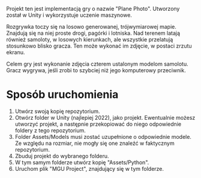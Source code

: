 Projekt ten jest implementacją gry o nazwie "Plane Photo". Utworzony został w Unity i wykorzystuje uczenie maszynowe.

Rozgrywka toczy się na losowo generowanej, trójwymiarowej mapie. Znajdują się na niej proste drogi, pagórki i lotniska. Nad terenem latają również samoloty, w losowych kierunkach, ale wszystkie przelatują stosunkowo blisko gracza. Ten może wykonać im zdjęcie, w postaci zrzutu ekranu.

Celem gry jest wykonanie zdjęcia czterem ustalonym modelom samolotu. Gracz wygrywa, jeśli zrobi to szybciej niż jego komputerowy przeciwnik.


# Sposób uruchomienia

1. Utwórz swoją kopię repozytorium.
2. Otwórz folder w Unity (najlepiej 2022), jako projekt. Ewentualnie możesz utworzyć projekt, a następnie przekopiować do niego odpowiednie foldery z tego repozytorium.
3. Folder Assets/Models musi zostać uzupełnione o odpowiednie modele. Ze względu na rozmiar, nie mogły się one znaleźć w faktycznym repozytorium.
3. Zbuduj projekt do wybranego folderu.
4. W tym samym folderze utwórz kopię "Assets/Python".
5. Uruchom plik "MGU Project", znajdujący się w tym folderze.